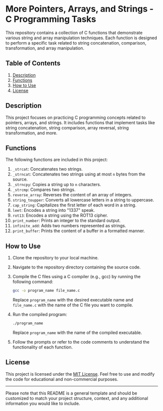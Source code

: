 
# More Pointers, Arrays, and Strings - C Programming Tasks

This repository contains a collection of C functions that demonstrate various string and array manipulation techniques. Each function is designed to perform a specific task related to string concatenation, comparison, transformation, and array manipulation.

## Table of Contents

1. [Description](#description)
2. [Functions](#functions)
3. [How to Use](#how-to-use)
4. [License](#license)

## Description

This project focuses on practicing C programming concepts related to pointers, arrays, and strings. It includes functions that implement tasks like string concatenation, string comparison, array reversal, string transformation, and more.

## Functions

The following functions are included in this project:

1. `_strcat`: Concatenates two strings.
2. `_strncat`: Concatenates two strings using at most `n` bytes from the source.
3. `_strncpy`: Copies a string up to `n` characters.
4. `_strcmp`: Compares two strings.
5. `reverse_array`: Reverses the content of an array of integers.
6. `string_toupper`: Converts all lowercase letters in a string to uppercase.
7. `cap_string`: Capitalizes the first letter of each word in a string.
8. `leet`: Encodes a string into "1337" speak.
9. `rot13`: Encodes a string using the ROT13 cipher.
10. `print_number`: Prints an integer to the standard output.
11. `infinite_add`: Adds two numbers represented as strings.
12. `print_buffer`: Prints the content of a buffer in a formatted manner.

## How to Use

1. Clone the repository to your local machine.
2. Navigate to the repository directory containing the source code.
3. Compile the C files using a C compiler (e.g., gcc) by running the following command:

   ```sh
   gcc -o program_name file_name.c
   ```

   Replace `program_name` with the desired executable name and `file_name.c` with the name of the C file you want to compile.

4. Run the compiled program:

   ```sh
   ./program_name
   ```

   Replace `program_name` with the name of the compiled executable.

5. Follow the prompts or refer to the code comments to understand the functionality of each function.

## License

This project is licensed under the [MIT License](LICENSE). Feel free to use and modify the code for educational and non-commercial purposes.

---

Please note that this README is a general template and should be customized to match your project structure, context, and any additional information you would like to include.
